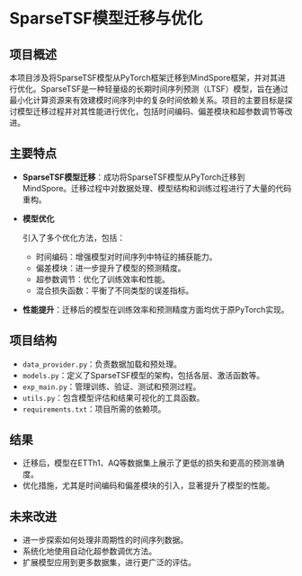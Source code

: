 # SparseTSF模型迁移与优化

## 项目概述

本项目涉及将SparseTSF模型从PyTorch框架迁移到MindSpore框架，并对其进行优化。SparseTSF是一种轻量级的长期时间序列预测（LTSF）模型，旨在通过最小化计算资源来有效建模时间序列中的复杂时间依赖关系。项目的主要目标是探讨模型迁移过程并对其性能进行优化，包括时间编码、偏差模块和超参数调节等改进。

## 主要特点

- **SparseTSF模型迁移**：成功将SparseTSF模型从PyTorch迁移到MindSpore。迁移过程中对数据处理、模型结构和训练过程进行了大量的代码重构。

- **模型优化**

	引入了多个优化方法，包括：

	- 时间编码：增强模型对时间序列中特征的捕获能力。
	- 偏差模块：进一步提升了模型的预测精度。
	- 超参数调节：优化了训练效率和性能。
	- 混合损失函数：平衡了不同类型的误差指标。

- **性能提升**：迁移后的模型在训练效率和预测精度方面均优于原PyTorch实现。

## 项目结构

- `data_provider.py`：负责数据加载和预处理。
- `models.py`：定义了SparseTSF模型的架构，包括各层、激活函数等。
- `exp_main.py`：管理训练、验证、测试和预测过程。
- `utils.py`：包含模型评估和结果可视化的工具函数。
- `requirements.txt`：项目所需的依赖项。

## 结果

- 迁移后，模型在ETTh1、AQ等数据集上展示了更低的损失和更高的预测准确度。
- 优化措施，尤其是时间编码和偏差模块的引入，显著提升了模型的性能。

## 未来改进

- 进一步探索如何处理非周期性的时间序列数据。
- 系统化地使用自动化超参数调优方法。
- 扩展模型应用到更多数据集，进行更广泛的评估。